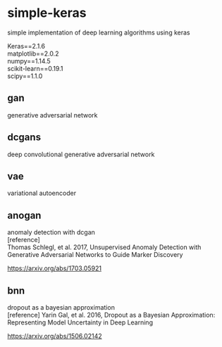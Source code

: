 # simple-keras
simple implementation of deep learning algorithms using keras

Keras==2.1.6  
matplotlib==2.0.2  
numpy==1.14.5  
scikit-learn==0.19.1  
scipy==1.1.0  

## gan
generative adversarial network
## dcgans
deep convolutional generative adversarial network
## vae
variational autoencoder
## anogan
anomaly detection with dcgan    
[reference]   
Thomas Schlegl, et al. 2017, Unsupervised Anomaly Detection with Generative Adversarial Networks to Guide Marker Discovery

<https://arxiv.org/abs/1703.05921>

## bnn
dropout as a bayesian approximation  
[reference]
Yarin Gal, et al. 2016, Dropout as a Bayesian Approximation: Representing Model Uncertainty in Deep Learning

<https://arxiv.org/abs/1506.02142>
